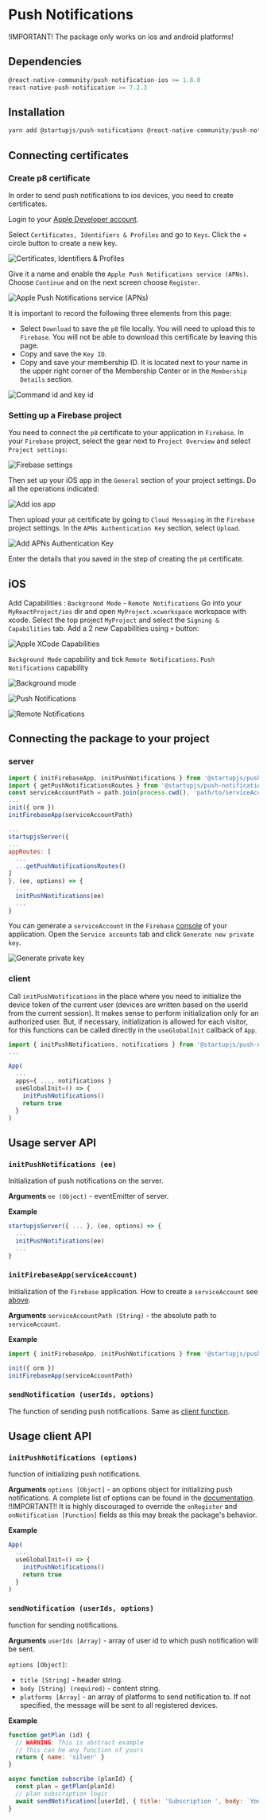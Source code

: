 # Push Notifications

!IMPORTANT! The package only works on ios and android platforms!

## Dependencies

```js
@react-native-community/push-notification-ios >= 1.8.0
react-native-push-notification >= 7.2.3
```

## Installation

```js
yarn add @startupjs/push-notifications @react-native-community/push-notification-ios react-native-push-notification
```

## Connecting certificates

### Create p8 certificate

In order to send push notifications to ios devices, you need to create certificates.

Login to your [Apple Developer account](https://developer.apple.com/account).

Select `Certificates, Identifiers & Profiles` and go to `Keys`. Click the + circle button to create a new key.

![Certificates, Identifiers & Profiles](https://startupjs-ui.dmapper.co/img/docs/push-notifications/pushs2.png)

Give it a name and enable the `Apple Push Notifications service (APNs)`. Choose `Continue` and on the next screen choose `Register`.

![Apple Push Notifications service (APNs)](https://startupjs-ui.dmapper.co/img/docs/push-notifications/pushs3.png)

It is important to record the following three elements from this page:

- Select `Download` to save the `p8` file locally. You will need to upload this to `Firebase`. You will not be able to download this certificate by leaving this page.
- Copy and save the `Key ID`.
- Copy and save your membership ID. It is located next to your name in the upper right corner of the Membership Center or in the `Membership Details` section.

![Command id and key id](https://startupjs-ui.dmapper.co/img/docs/push-notifications/pushs4.png)

### Setting up a Firebase project

You need to connect the `p8` certificate to your application in `Firebase`. In your `Firebase` project, select the gear next to `Project Overview` and select `Project settings`:

![Firebase settings](https://startupjs-ui.dmapper.co/img/docs/push-notifications/pushs5.png)

Then set up your iOS app in the `General` section of your project settings. Do all the operations indicated:

![Add ios app](https://startupjs-ui.dmapper.co/img/docs/push-notifications/pushs6.png)

Then upload your `p8` certificate by going to `Cloud Messaging` in the `Firebase` project settings. In the `APNs Authentication Key` section, select `Upload`.

![Add APNs Authentication Key](https://startupjs-ui.dmapper.co/img/docs/push-notifications/pushs7.png)

Enter the details that you saved in the step of creating the `p8` certificate.

## iOS

Add Capabilities : `Background Mode` - `Remote Notifications`
Go into your `MyReactProject/ios` dir and open `MyProject.xcworkspace` workspace with xcode. Select the top project `MyProject` and select the `Signing & Capabilities` tab. Add a 2 new Capabilities using `+` button:

![Apple XCode Capabilities](https://startupjs-ui.dmapper.co/img/docs/push-notifications/pushs8.png)

`Background Mode` capability and tick `Remote Notifications`.
`Push Notifications` capability

![Background mode](https://startupjs-ui.dmapper.co/img/docs/push-notifications/pushs9.png)

![Push Notifications](https://startupjs-ui.dmapper.co/img/docs/push-notifications/pushs10.png)

![Remote Notifications](https://startupjs-ui.dmapper.co/img/docs/push-notifications/pushs11.png)

## Connecting the package to your project

### server

```js
import { initFirebaseApp, initPushNotifications } from '@startupjs/push-notifications/server'
import { getPushNotificationsRoutes } from '@startupjs/push-notifications/isomorphic'
const serviceAccountPath = path.join(process.cwd(), 'path/to/serviceAccountKey.json')
...
init({ orm })
initFirebaseApp(serviceAccountPath)

...
startupjsServer({
...
appRoutes: [
  ...
  ...getPushNotificationsRoutes()
]
}, (ee, options) => {
  ...
  initPushNotifications(ee)
  ...
}

```
You can generate a `serviceAccount` in the `Firebase` [console](https://console.firebase.google.com/project/) of your application. Open the `Service accounts` tab and click `Generate new private key`.

![Generate private key](https://startupjs-ui.dmapper.co/img/docs/push-notifications/pushs1.png)

### client

Call `initPushNotifications` in the place where you need to initialize the device token of the current user (devices are written based on the userId from the current session). It makes sense to perform initialization only for an authorized user. But, if necessary, initialization is allowed for each visitor, for this functions can be called directly in the `useGlobalInit` callback of `App`.

```js
import { initPushNotifications, notifications } from '@startupjs/push-notifications'
...

App(
  ...
  apps={ ..., notifications }
  useGlobalInit=() => {
    initPushNotifications()
    return true
  }
)
```

## Usage server API

### `initPushNotifications (ee)`
Initialization of push notifications on the server.

**Arguments**
  `ee (Object)` - eventEmitter of server.

**Example**

```js
startupjsServer({ ... }, (ee, options) => {
  ...
  initPushNotifications(ee)
  ...
}
```

### `initFirebaseApp(serviceAccount)`
Initialization of the `Firebase` application. How to create a `serviceAccount` see [above](/docs/libraries/push-notofications#server).

**Arguments**
  `serviceAccountPath (String)` - the absolute path to `serviceAccount`.

**Example**

```js
import { initFirebaseApp, initPushNotifications } from '@startupjs/push-notifications/server'

init({ orm })
initFirebaseApp(serviceAccountPath)
```

### `sendNotification (userIds, options)`
The function of sending push notifications. Same as [client function](/docs/libraries/push-notofications#send-notification-user-ids-options).

## Usage client API

### `initPushNotifications (options)`
function of initializing push notifications.

**Arguments**
  `options [Object]` - an options object for initializing push notifications. A complete list of options can be found in the [documentation](https://github.com/zo0r/react-native-push-notification#usage). !!IMPORTANT!! It is highly discouraged to override the `onRegister` and` onNotification [Function]` fields as this may break the package's behavior.

**Example**

```js
App(
  ...
  useGlobalInit=() => {
    initPushNotifications()
    return true
  }
)
```

### `sendNotification (userIds, options)`
function for sending notifications.

**Arguments**
`userIds [Array]` - array of user id to which push notification will be sent.

`options [Object]`:
  - `title [String]` - header string.
  - `body [String] (required)` - content string.
  - `platforms [Array]` - an array of platforms to send notification to. If not specified, the message will be sent to all registered devices.


**Example**

```js
function getPlan (id) {
  // WARNING: This is abstract example
  // This can be any function of yours
  return { name: 'silver' }
}

async function subscribe (planId) {
  const plan = getPlan(planId)
  // plan subscription logic
  await sendNotification([userId], { title: 'Subscription ', body: `You have subscribed to plan ${plan.name}`, platforms: ['ios', 'android']})
}
```

